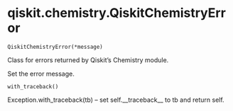 <span id="qiskit-chemistry-qiskitchemistryerror" />

# qiskit.chemistry.QiskitChemistryError

<span id="undefined" />

`QiskitChemistryError(*message)`

Class for errors returned by Qiskit’s Chemistry module.

Set the error message.

<span id="undefined" />

`with_traceback()`

Exception.with\_traceback(tb) – set self.\_\_traceback\_\_ to tb and return self.
